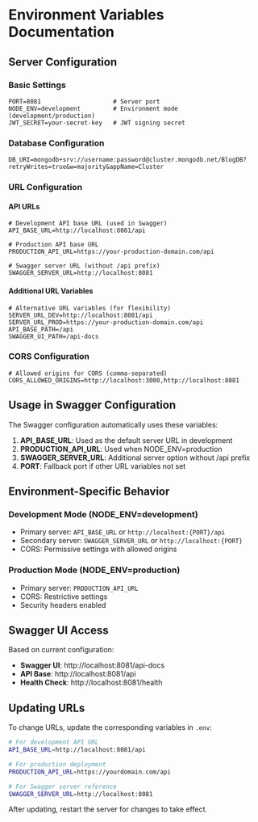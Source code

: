 # Environment Variables Documentation

## Server Configuration

### Basic Settings

```env
PORT=8081                    # Server port
NODE_ENV=development         # Environment mode (development/production)
JWT_SECRET=your-secret-key   # JWT signing secret
```

### Database Configuration

```env
DB_URI=mongodb+srv://username:password@cluster.mongodb.net/BlogDB?retryWrites=true&w=majority&appName=Cluster
```

### URL Configuration

#### API URLs

```env
# Development API base URL (used in Swagger)
API_BASE_URL=http://localhost:8081/api

# Production API base URL
PRODUCTION_API_URL=https://your-production-domain.com/api

# Swagger server URL (without /api prefix)
SWAGGER_SERVER_URL=http://localhost:8081
```

#### Additional URL Variables

```env
# Alternative URL variables (for flexibility)
SERVER_URL_DEV=http://localhost:8081/api
SERVER_URL_PROD=https://your-production-domain.com/api
API_BASE_PATH=/api
SWAGGER_UI_PATH=/api-docs
```

### CORS Configuration

```env
# Allowed origins for CORS (comma-separated)
CORS_ALLOWED_ORIGINS=http://localhost:3000,http://localhost:8081
```

## Usage in Swagger Configuration

The Swagger configuration automatically uses these variables:

1. **API_BASE_URL**: Used as the default server URL in development
2. **PRODUCTION_API_URL**: Used when NODE_ENV=production
3. **SWAGGER_SERVER_URL**: Additional server option without /api prefix
4. **PORT**: Fallback port if other URL variables not set

## Environment-Specific Behavior

### Development Mode (NODE_ENV=development)

- Primary server: `API_BASE_URL` or `http://localhost:{PORT}/api`
- Secondary server: `SWAGGER_SERVER_URL` or `http://localhost:{PORT}`
- CORS: Permissive settings with allowed origins

### Production Mode (NODE_ENV=production)

- Primary server: `PRODUCTION_API_URL`
- CORS: Restrictive settings
- Security headers enabled

## Swagger UI Access

Based on current configuration:

- **Swagger UI**: http://localhost:8081/api-docs
- **API Base**: http://localhost:8081/api
- **Health Check**: http://localhost:8081/health

## Updating URLs

To change URLs, update the corresponding variables in `.env`:

```bash
# For development API URL
API_BASE_URL=http://localhost:8081/api

# For production deployment
PRODUCTION_API_URL=https://yourdomain.com/api

# For Swagger server reference
SWAGGER_SERVER_URL=http://localhost:8081
```

After updating, restart the server for changes to take effect.

